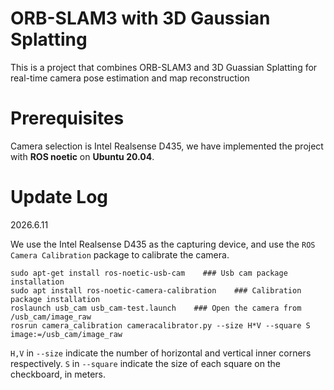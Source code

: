# ORB-SLAM3 with 3D Gaussian Splatting
This is a project that combines ORB-SLAM3 and 3D Guassian Splatting for real-time camera pose estimation and map reconstruction

# Prerequisites
Camera selection is Intel Realsense D435, we have implemented the project with **ROS noetic** on **Ubuntu 20.04**.

# Update Log
2026.6.11 

We use the Intel Realsense D435 as the capturing device, and use the `ROS Camera Calibration` package to calibrate the camera.
```
sudo apt-get install ros-noetic-usb-cam    ### Usb cam package installation
sudo apt install ros-noetic-camera-calibration    ### Calibration package installation
roslaunch usb_cam usb_cam-test.launch    ### Open the camera from /usb_cam/image_raw
rosrun camera_calibration cameracalibrator.py --size H*V --square S image:=/usb_cam/image_raw
```
`H,V` in `--size` indicate the number of horizontal and vertical inner corners respectively. `S` in `--square` indicate the size of each square on the checkboard, in meters.
